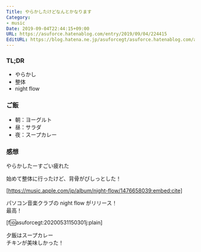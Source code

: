 ```yaml
---
Title: やらかしたけどなんとかなります
Category:
- music
Date: 2019-09-04T22:44:15+09:00
URL: https://asuforce.hatenablog.com/entry/2019/09/04/224415
EditURL: https://blog.hatena.ne.jp/asuforcegt/asuforce.hatenablog.com/atom/entry/26006613421031056
---
```


### TL;DR

- やらかし
- 整体
- night flow

### ご飯

- 朝：ヨーグルト
- 昼：サラダ
- 夜：スープカレー

###  感想

やらかしたーすごい疲れた

始めて整体に行ったけど、背骨がぴしっとした！

[https://music.apple.com/jp/album/night-flow/1476658039:embed:cite]

パソコン音楽クラブの night flow がリリース！  
最高！

[f:id:asuforcegt:20200531150301j:plain]

夕飯はスープカレー  
チキンが美味しかった！
